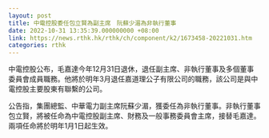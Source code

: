 ```yaml
---
layout: post
title: 中電控股委任包立賢為副主席　阮蘇少湄為非執行董事
date: 2022-10-31 13:35:39.000000000 +08:00
link: https://news.rthk.hk/rthk/ch/component/k2/1673458-20221031.htm
categories: rthk
---
```


中電控股公布，毛嘉達今年12月31日退休，退任副主席、非執行董事及多個董事委員會成員職務。他將於明年3月退任嘉道理公子有限公司的職務，該公司是與中電控股主要股東有聯繫的公司。

公告指，集團總監、中華電力副主席阮蘇少湄，獲委任為非執行董事。非執行董事包立賢，將被任命為中電控股副主席、財務及一般事務委員會主席，接替毛嘉達。兩項任命將於明年1月1日起生效。
